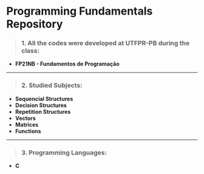 # Programming Fundamentals Repository

>### 1. All the codes were developed at UTFPR-PB during the class:
- **FP21NB - Fundamentos de Programação**
---
>### 2. Studied Subjects:
>
- **Sequencial Structures**
- **Decision Structures**
- **Repetition Structures**
- **Vectors**
- **Matrices**
- **Functions**
---
>### 3. Programming Languages:
- **C**

